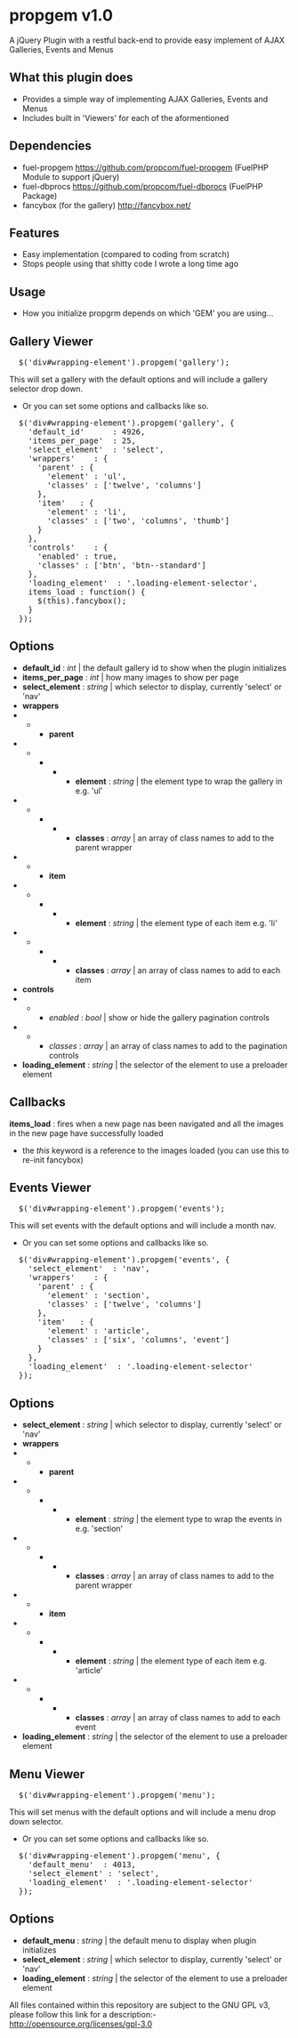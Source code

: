 propgem v1.0
============

A jQuery Plugin with a restful back-end to provide easy implement of AJAX Galleries, Events and Menus

What this plugin does
---------------------

- Provides a simple way of implementing AJAX Galleries, Events and Menus
- Includes built in 'Viewers' for each of the aformentioned

Dependencies
------------

- fuel-propgem https://github.com/propcom/fuel-propgem (FuelPHP Module to support jQuery)
- fuel-dbprocs https://github.com/propcom/fuel-dbprocs (FuelPHP Package)
- fancybox (for the gallery) http://fancybox.net/

Features
--------

- Easy implementation (compared to coding from scratch)
- Stops people using that shitty code I wrote a long time ago


Usage 
-------------------------

- How you initialize propgrm depends on which 'GEM' you are using...

Gallery Viewer
--------------

<pre>
  $('div#wrapping-element').propgem('gallery');
</pre>

This will set a gallery with the default options and will include a gallery selector drop down.

- Or you can set some options and callbacks like so.

<pre>
  $('div#wrapping-element').propgem('gallery', {
    'default_id'      : 4926,                             
    'items_per_page'  : 25,                              
    'select_element'  : 'select',
    'wrappers'    : {
      'parent' : {
        'element' : 'ul',
        'classes' : ['twelve', 'columns']
      },
      'item'   : {
        'element' : 'li',
        'classes' : ['two', 'columns', 'thumb']
      }
    },
    'controls'    : {
      'enabled' : true,
      'classes' : ['btn', 'btn--standard']
    },
    'loading_element'  : '.loading-element-selector',
    items_load : function() {
      $(this).fancybox();
    }
  });
</pre>


Options
-----------------------

  - **default_id**      : *int*    | the default gallery id to show when the plugin initializes 
  - **items_per_page**  : *int*    | how many images to show per page 
  - **select_element**  : *string* | which selector to display, currently 'select' or 'nav'
  - **wrappers**
  - - - **parent**
  - - - - - **element** : *string* | the element type to wrap the gallery in e.g. 'ul'
  - - - - - **classes** : *array*  | an array of class names to add to the parent wrapper
  - - - **item**
  - - - - - **element** : *string* | the element type of each item e.g. 'li'
  - - - - - **classes** : *array*  | an array of class names to add to each item
  - **controls**
  - - - *enabled* : *bool*  | show or hide the gallery pagination controls
  - - - *classes* : *array* | an array of class names to add to the pagination controls
  - **loading_element** : *string* | the selector of the element to use a preloader element  
  
Callbacks
-----------------------
 
**items_load** : fires when a new page nas been navigated and all the images in the new page have successfully loaded
 
  - the *this* keyword is a reference to the images loaded (you can use this to re-init fancybox)
    

Events Viewer
--------------

<pre>
  $('div#wrapping-element').propgem('events');
</pre>

This will set events with the default options and will include a month nav.

- Or you can set some options and callbacks like so.

<pre>
  $('div#wrapping-element').propgem('events', {
    'select_element'  : 'nav',
    'wrappers'    : {
      'parent' : {
        'element' : 'section',
        'classes' : ['twelve', 'columns']
      },
      'item'   : {
        'element' : 'article',
        'classes' : ['six', 'columns', 'event']
      }
    },
    'loading_element'  : '.loading-element-selector'
  });
</pre>


Options
-----------------------

  - **select_element**  : *string* | which selector to display, currently 'select' or 'nav'
  - **wrappers**
  - - - **parent**
  - - - - - **element** : *string* | the element type to wrap the events in e.g. 'section'
  - - - - - **classes** : *array*  | an array of class names to add to the parent wrapper
  - - - **item**
  - - - - - **element** : *string* | the element type of each item e.g. 'article'
  - - - - - **classes** : *array*  | an array of class names to add to each event
  - **loading_element** : *string* | the selector of the element to use a preloader element  


Menu Viewer
--------------

<pre>
  $('div#wrapping-element').propgem('menu');
</pre>

This will set menus with the default options and will include a menu drop down selector.

- Or you can set some options and callbacks like so.

<pre>
  $('div#wrapping-element').propgem('menu', {
    'default_menu'  : 4013,
    'select_element' : 'select',
    'loading_element'  : '.loading-element-selector'
  });
</pre>


Options
-----------------------

  - **default_menu**    : *string* | the default menu to display when plugin initializes
  - **select_element**  : *string* | which selector to display, currently 'select' or 'nav'
  - **loading_element** : *string* | the selector of the element to use a preloader element  
  

All files contained within this repository are subject to the GNU GPL v3, please follow this link for a description:-
http://opensource.org/licenses/gpl-3.0
